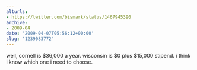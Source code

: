 ```yaml
---
alturls:
- https://twitter.com/bismark/status/1467945390
archive:
- 2009-04
date: '2009-04-07T05:56:12+00:00'
slug: '1239083772'
---
```


well, cornell is $36,000 a year. wisconsin is $0 plus $15,000 stipend. i think i know which one i need to choose.

